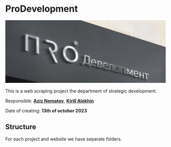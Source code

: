 # ProDevelopment
![image](big_logo.jpg "ПRО Девелопмент")

This is a web scraping project the department of strategic development.

Responsible: **[Aziz Nematov](https://t.me/ruukes)**, **[Kirill Alekhin](https://t.me/alkirill)**

Date of creating: **13th of october 2023**

## Structure

For each project and website we have separate folders.

